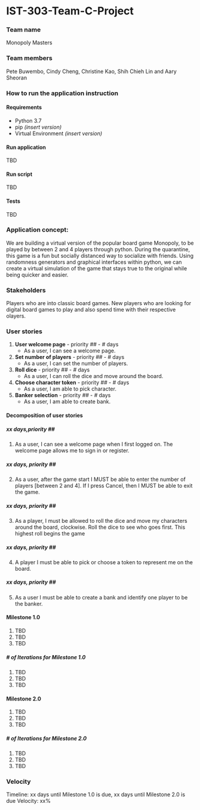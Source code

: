 # **IST-303-Team-C-Project**

### Team name
Monopoly Masters

### Team members
Pete Buwembo, Cindy Cheng, Christine Kao, Shih Chieh Lin and Aary Sheoran

### How to run the application instruction
#### Requirements
* Python 3.7
* pip _(insert version)_
* Virtual Environment _(insert version)_
#### Run application
TBD

#### Run script
TBD

#### Tests
TBD

### Application concept:
We are building a virtual version of the popular board game Monopoly, to be played by between 2 and 4 players through python. During the quarantine, this game is a fun but socially distanced way to socialize with friends. Using randomness generators and graphical interfaces within python, we can create a virtual simulation of the game that stays true to the original while being quicker and easier.

### Stakeholders
Players who are into classic board games. New players who are looking for digital board games to play and also spend time with their respective olayers.  

### User stories 
1. **User welcome page** - priority _##_ - _#_ days
   - As a user, I can see a welcome page.  
2. **Set number of players** - priority _##_ - _#_ days
   - As a user, I can set the number of players.  
3. **Roll dice** - priority _##_ - _#_ days
   - As a user, I can roll the dice and move around the board. 
4. **Choose character token** - priority _##_ - _#_ days
   - As a user, I am able to pick character.  
5. **Banker selection** - priority _##_ - _#_ days
   - As a user, I am able to create bank. 

#### Decomposition of user stories 

##### _xx_ days,priority _##_
1. As a user, I can see a welcome page when I first logged on.  The welcome page allows me to sign in or register. 

##### _xx_ days, priority _##_
2. As a user, after the game start I MUST be able to enter the number of players [between 2 and 4]. 
If I press Cancel, then I MUST be able to exit the game.

##### _xx_ days, priority _##_
3. As a player, I must be allowed to roll the dice and move my characters around the board, clockwise. 
Roll the dice to see who goes first. This highest roll begins the game 

##### _xx_ days, priority _##_
4. A player I must be able to pick or choose a token to represent me on the board.

##### _xx_ days, priority _##_
5. As a user I must be able to create a bank and identify one player to be the banker. 

#### Milestone 1.0
1. TBD
2. TBD
3. TBD

##### # of Iterations for Milestone 1.0
1. TBD
2. TBD
3. TBD

#### Milestone 2.0
1. TBD
2. TBD
3. TBD

##### # of Iterations for Milestone 2.0
1. TBD
2. TBD
3. TBD

### Velocity
Timeline: xx days until Milestone 1.0 is due, xx days until Milestone 2.0 is due
Velocity: xx%
